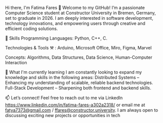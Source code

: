 Hi there, I'm Fatima Fares 👋
Welcome to my GitHub! I’m a passionate Computer Science student at Constructor University in Bremen, Germany, set to graduate in 2026. I am deeply interested in software development, technology innovations, 
and empowering users through creative and efficient coding solutions.


🔧 Skills
Programming Languages:
Python, C++, C. 

Technologies & Tools ⚒️ :
Arduino, Microsoft Office, Miro, Figma, Marvel 

Concepts:
Algorithms, Data Structures, Data Science, Human-Computer Interaction

🌱 What I'm currently learning
I am constantly looking to expand my knowledge and skills in the following areas:
Distributed Systems – Enhancing my understanding of scalable, reliable backend technologies.
Full-Stack Development – Sharpening both frontend and backend skills.

📫 Let’s connect!
Feel free to reach out to me via LinkedIn https://www.linkedin.com/in/fatima-fares-a302a2318/ or email me at fatya7373@gmail.com / ffares@constructor.university. 
I am always open to discussing exciting new projects or opportunities in tech
